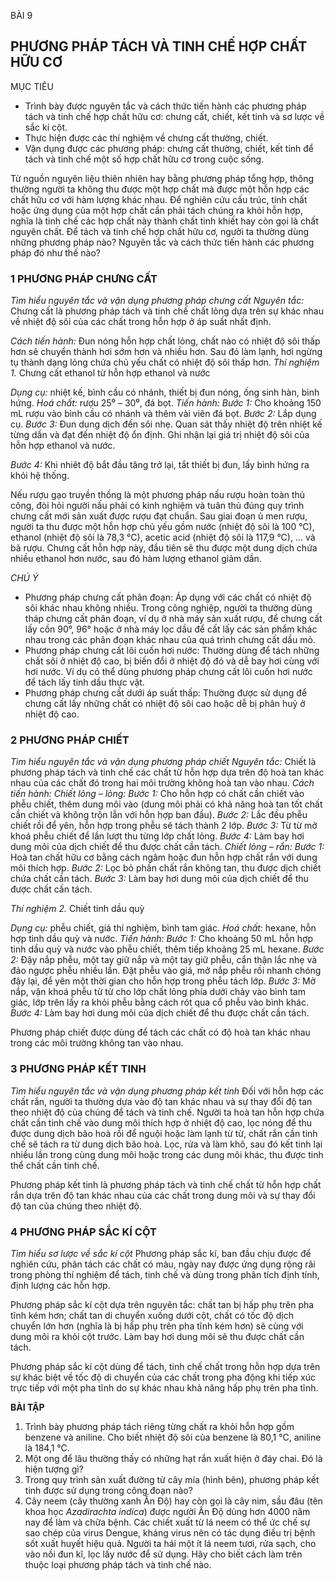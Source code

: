 BÀI 9

## PHƯƠNG PHÁP TÁCH VÀ TINH CHẾ HỢP CHẤT HỮU CƠ

MỤC TIÊU
- Trình bày được nguyên tắc và cách thức tiến hành các phương pháp tách và tinh chế hợp chất hữu cơ: chưng cất, chiết, kết tinh và sơ lược về sắc kí cột.
- Thực hiện được các thí nghiệm về chưng cất thường, chiết.
- Vận dụng được các phương pháp: chưng cất thường, chiết, kết tinh để tách và tinh chế một số hợp chất hữu cơ trong cuộc sống.

Từ nguồn nguyên liệu thiên nhiên hay bằng phương pháp tổng hợp, thông thường người ta không thu được một hợp chất mà được một hỗn hợp các chất hữu cơ với hàm lượng khác nhau. Để nghiên cứu cấu trúc, tính chất hoặc ứng dụng của một hợp chất cần phải tách chúng ra khỏi hỗn hợp, nghĩa là tinh chế các hợp chất này thành chất tinh khiết hay còn gọi là chất nguyên chất. Để tách và tinh chế hợp chất hữu cơ, người ta thường dùng những phương pháp nào? Nguyên tắc và cách thức tiến hành các phương pháp đó như thế nào?

### 1 PHƯƠNG PHÁP CHƯNG CẤT

*Tìm hiểu nguyên tắc và vận dụng phương pháp chưng cất*
*Nguyên tắc:* Chưng cất là phương pháp tách và tinh chế chất lỏng dựa trên sự khác nhau về nhiệt độ sôi của các chất trong hỗn hợp ở áp suất nhất định.

*Cách tiến hành:* Đun nóng hỗn hợp chất lỏng, chất nào có nhiệt độ sôi thấp hơn sẽ chuyển thành hơi sớm hơn và nhiều hơn. Sau đó làm lạnh, hơi ngừng tụ thành dạng lỏng chứa chủ yếu chất có nhiệt độ sôi thấp hơn.
*Thí nghiệm 1.* Chưng cất ethanol từ hỗn hợp ethanol và nước

*Dụng cụ:* nhiệt kế, bình cầu có nhánh, thiết bị đun nóng, ống sinh hàn, bình hứng.
*Hoá chất:* rượu 25⁰ – 30⁰, đá bọt.
*Tiến hành:*
*Bước 1:* Cho khoảng 150 mL rượu vào bình cầu có nhánh và thêm vài viên đá bọt.
*Bước 2:* Lắp dụng cụ.
*Bước 3:* Đun dung dịch đến sôi nhẹ. Quan sát thấy nhiệt độ trên nhiệt kế từng dần và đạt đến nhiệt độ ổn định. Ghi nhận lại giá trị nhiệt độ sôi của hỗn hợp ethanol và nước.

*Bước 4:* Khi nhiêt độ bắt đầu tăng trở lại, tắt thiết bị đun, lấy bình hứng ra khỏi hệ thống.

Nếu rượu gạo truyền thống là một phương pháp nấu rượu hoàn toàn thủ công, đòi hỏi người nấu phải có kinh nghiệm và tuân thủ đúng quy trình chưng cất mới sản xuất được rượu đạt chuẩn. Sau giai đoạn ủ men rượu, người ta thu được một hỗn hợp chủ yếu gồm nước (nhiệt độ sôi là 100 °C), ethanol (nhiệt độ sôi là 78,3 °C), acetic acid (nhiệt độ sôi là 117,9 °C), ... và bã rượu. Chưng cất hỗn hợp này, đầu tiên sẽ thu được một dung dịch chứa nhiều ethanol hơn nước, sau đó hàm lượng ethanol giảm dần.

*CHÚ Ý*
- Phương pháp chưng cất phân đoạn: Áp dụng với các chất có nhiệt độ sôi khác nhau không nhiều. Trong công nghiệp, người ta thường dùng tháp chưng cất phân đoạn, ví dụ ở nhà máy sản xuất rượu, để chưng cất lấy cồn 90°, 96° hoặc ở nhà máy lọc dầu để cất lấy các sản phẩm khác nhau trong các phân đoạn khác nhau của quá trình chưng cất dầu mỏ.
- Phương pháp chưng cất lôi cuốn hơi nước: Thường dùng để tách những chất sôi ở nhiệt độ cao, bị biến đổi ở nhiệt độ đó và dễ bay hơi cùng với hơi nước. Ví dụ có thể dùng phương pháp chưng cất lôi cuốn hơi nước để tách lấy tinh dầu thực vật.
- Phương pháp chưng cất dưới áp suất thấp: Thường được sử dụng để chưng cất lấy những chất có nhiệt độ sôi cao hoặc dễ bị phân huỷ ở nhiệt độ cao.

### 2 PHƯƠNG PHÁP CHIẾT

*Tìm hiểu nguyên tắc và vận dụng phương pháp chiết*
*Nguyên tắc:* Chiết là phương pháp tách và tinh chế các chất từ hỗn hợp dựa trên độ hoà tan khác nhau của các chất đó trong hai môi trường không hoà tan vào nhau.
*Cách tiến hành:*
*Chiết lỏng – lỏng:*
*Bước 1:* Cho hỗn hợp có chất cần chiết vào phễu chiết, thêm dung môi vào (dung môi phải có khả năng hoà tan tốt chất cần chiết và không trộn lẫn với hỗn hợp ban đầu).
*Bước 2:* Lắc đều phễu chiết rồi để yên, hỗn hợp trong phễu sẽ tách thành 2 lớp.
*Bước 3:* Từ từ mở khoá phễu chiết để lần lượt thu từng lớp chất lỏng.
*Bước 4:* Làm bay hơi dung môi của dịch chiết để thu được chất cần tách.
*Chiết lỏng – rắn:*
*Bước 1:* Hoà tan chất hữu cơ bằng cách ngâm hoặc đun hỗn hợp chất rắn với dung môi thích hợp.
*Bước 2:* Lọc bỏ phần chất rắn không tan, thu được dịch chiết chứa chất cần tách.
*Bước 3:* Làm bay hơi dung môi của dịch chiết để thu được chất cần tách.

*Thí nghiệm 2.* Chiết tinh dầu quỳ

*Dụng cụ:* phễu chiết, giá thí nghiệm, bình tam giác.
*Hoá chất:* hexane, hỗn hợp tinh dầu quỳ và nước.
*Tiến hành:*
*Bước 1:* Cho khoảng 50 mL hỗn hợp tinh dầu quỳ và nước vào phễu chiết, thêm tiếp khoảng 25 mL hexane.
*Bước 2:* Đậy nắp phễu, một tay giữ nắp và một tay giữ phễu, cẩn thận lắc nhẹ và đảo ngược phễu nhiều lần. Đặt phễu vào giá, mở nắp phễu rồi nhanh chóng đậy lại, để yên một thời gian cho hỗn hợp trong phễu tách lớp.
*Bước 3:* Mở nắp, vặn khoá phễu từ từ cho lớp chất lỏng phía dưới chảy vào bình tam giác, lớp trên lấy ra khỏi phễu bằng cách rót qua cổ phễu vào bình khác.
*Bước 4:* Làm bay hơi dung môi của dịch chiết để thu được chất cần tách.

Phương pháp chiết được dùng để tách các chất có độ hoà tan khác nhau trong các môi trường không tan vào nhau.

### 3 PHƯƠNG PHÁP KẾT TINH

*Tìm hiểu nguyên tắc và vận dụng phương pháp kết tinh*
Đối với hỗn hợp các chất rắn, người ta thường dựa vào độ tan khác nhau và sự thay đổi độ tan theo nhiệt độ của chúng để tách và tinh chế. Người ta hoà tan hỗn hợp chứa chất cần tinh chế vào dung môi thích hợp ở nhiệt độ cao, lọc nóng để thu được dung dịch bão hoà rồi để nguội hoặc làm lạnh từ từ, chất rắn cần tinh chế sẽ tách ra từ dung dịch bão hoà. Lọc, rửa và làm khô, sau đó kết tinh lại nhiều lần trong cùng dung môi hoặc trong các dung môi khác, thu được tinh thể chất cần tinh chế.

Phương pháp kết tinh là phương pháp tách và tinh chế chất từ hỗn hợp chất rắn dựa trên độ tan khác nhau của các chất trong dung môi và sự thay đổi độ tan của chúng theo nhiệt độ.

### 4 PHƯƠNG PHÁP SẮC KÍ CỘT

*Tìm hiểu sơ lược về sắc kí cột*
Phương pháp sắc kí, ban đầu chịu được để nghiên cứu, phân tách các chất có màu, ngày nay được ứng dụng rộng rãi trong phòng thí nghiệm để tách, tinh chế và dùng trong phân tích định tính, định lượng các hỗn hợp.

Phương pháp sắc kí cột dựa trên nguyên tắc: chất tan bị hấp phụ trên pha tĩnh kém hơn; chất tan di chuyển xuống dưới cột, chất có tốc độ dịch chuyển lớn hơn (nghĩa là bị hấp phụ trên pha tĩnh kém hơn) sẽ cùng với dung môi ra khỏi cột trước. Làm bay hơi dung môi sẽ thu được chất cần tách.

Phương pháp sắc kí cột dùng để tách, tinh chế chất trong hỗn hợp dựa trên sự khác biệt về tốc độ di chuyển của các chất trong pha động khi tiếp xúc trực tiếp với một pha tĩnh do sự khác nhau khả năng hấp phụ trên pha tĩnh.

**BÀI TẬP**

1. Trình bày phương pháp tách riêng từng chất ra khỏi hỗn hợp gồm benzene và aniline. Cho biết nhiệt độ sôi của benzene là 80,1 °C, aniline là 184,1 °C.
2. Một ong để lâu thường thấy có những hạt rắn xuất hiện ở đáy chai. Đó là hiện tượng gì?
3. Trong quy trình sản xuất đường từ cây mía (hình bên), phương pháp kết tinh được sử dụng trong công đoạn nào?
4. Cây neem (cây thường xanh Ấn Độ) hay còn gọi là cây nim, sầu đâu (tên khoa học *Azadirachta indica*) được người Ấn Độ dùng hơn 4000 năm nay để làm và chữa bệnh. Các chiết xuất từ lá neem có thể ức chế sự sao chép của virus Dengue, kháng virus nên có tác dụng điều trị bệnh sốt xuất huyết hiệu quả. Người ta hái một ít lá neem tươi, rửa sạch, cho vào nồi đun kĩ, lọc lấy nước để sử dụng. Hãy cho biết cách làm trên thuộc loại phương pháp tách và tinh chế nào.
